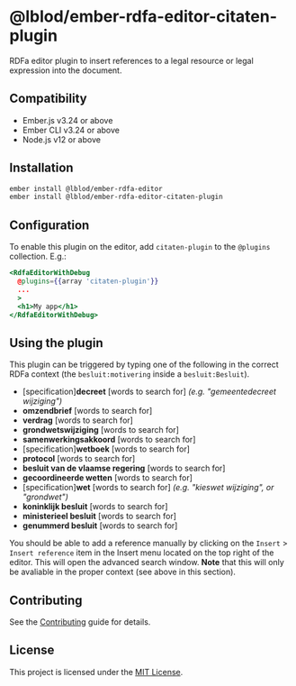 # @lblod/ember-rdfa-editor-citaten-plugin

RDFa editor plugin to insert references to a legal resource or legal expression into the document.

## Compatibility

* Ember.js v3.24 or above
* Ember CLI v3.24 or above
* Node.js v12 or above

## Installation

```bash
ember install @lblod/ember-rdfa-editor
ember install @lblod/ember-rdfa-editor-citaten-plugin
```

## Configuration

To enable this plugin on the editor, add `citaten-plugin` to the `@plugins` collection. E.g.:

```handlebars
<RdfaEditorWithDebug
  @plugins={{array 'citaten-plugin'}}
  ...
  >
  <h1>My app</h1>
</RdfaEditorWithDebug>
```

## Using the plugin

This plugin can be triggered by typing one of the following in the correct RDFa context (the `besluit:motivering` inside a `besluit:Besluit`).

* [specification]**decreet** [words to search for] *(e.g. "gemeentedecreet wijziging")*
* **omzendbrief** [words to search for]
* **verdrag** [words to search for]
* **grondwetswijziging** [words to search for]
* **samenwerkingsakkoord** [words to search for]
* [specification]**wetboek** [words to search for]
* **protocol** [words to search for]
* **besluit van de vlaamse regering** [words to search for]
* **gecoordineerde wetten** [words to search for]
* [specification]**wet** [words to search for] *(e.g. "kieswet wijziging", or "grondwet")*
* **koninklijk besluit** [words to search for]
* **ministerieel besluit** [words to search for]
* **genummerd besluit** [words to search for]

You should be able to add a reference manually by clicking on the `Insert` > `Insert reference` item in the Insert menu located on the top right of the editor. This will open the advanced search window. **Note** that this will only be avaliable in the proper context (see above in this section).

## Contributing

See the [Contributing](CONTRIBUTING.md) guide for details.

## License

This project is licensed under the [MIT License](LICENSE.md).

